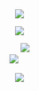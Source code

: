 ##

<p align="center">
<img src="https://readme-typing-svg.demolab.com?font=Fira+Code&letterSpacing=10px&pause=1000&color=E31FF7&center=true&vCenter=true&random=true&width=435&lines=%E9%A3%9F%E5%BE%97%E9%B9%B9%E9%AD%9A%E6%8A%B5%E5%BE%97%E6%B8%B4" />
</p>

<p align="center">
<img src="http://github-profile-summary-cards.vercel.app/api/cards/profile-details?username=alazypig&theme=radical" />
</p>

<p align="center">
  <img src="https://stats.justsong.cn/api/leetcode/?username=alazypig" />
  <img style="margin-bottom: 20px;" src="https://github-readme-stats.vercel.app/api/top-langs/?username=anuraghazra&hide=html,css,javascript&&layout=compact" />
</p>

<p align="center">
<img src="https://github-profile-trophy.vercel.app/?username=alazypig" />
</p>

<!--

<details>
<summary>🧑 Personal Information</summary>

- **Name**: Edward
- **Country**: China
- **Languages**: Chinese, currently learning Japanese 🇯🇵

</details>

<details>
<summary>👨‍🎓 Education</summary>

- **Major**: Computer Science
- **Graduation**: 2020

</details>

#### 💼 Professional Experience

<details>
<summary>Frontend Development</summary>

- **Technologies**:

  - React ⚛️
  - React Native 📱
  - Flutter 🦋
  - Node.js ☘️

</details>

<details>
<summary>E-commerce</summary>

- **Platforms**:

  - Amazon 🛒
  - Shopify 🛍️
  - Alibaba 🏬

- **Skills**:
  - Webstore management 🏪
  - Product listing 📝
  - Digital marketing strategies 📈

</details>

<details>
<summary>Web3 and Decentralized Technologies</summary>

- **Experience**:

  - Worked in a company focused on InterPlanetary File System (IPFS) 🌐

- **Aspirations**:
  - Transitioning to Web3 development 🔗

</details>

<details>
<summary>⚡ Additional Skills</summary>

- **Battery Packaging**: Knowledge in making lithium battery packages 🔋

</details>

<details>
<summary>📷 Interests</summary>

- **Photography**: Passionate about capturing moments through the lens 📸

</details>

<details>
<summary>🛤️ Career Path</summary>

1. **Post-Graduation**: Completed undergraduate degree in 2020 🎓
2. **Initial Work Experience**: One and a half years in a professional setting 👨‍💻
3. **Transition to E-commerce**: Moved to e-commerce after initial work experience 🛒
4. **Exploration of Web3**: Developing skills in decentralized technologies 🌐

</details>

<!-- ## 📂 Projects and Portfolio

### Web Development Portfolio

- **Description**: Showcase of projects developed using React, React Native, and Flutter
- **Link**: [Your Portfolio Link] 🔗

### E-commerce Case Studies

- **Description**: Documentation of successful e-commerce projects and strategies
- **Link**: [Your Case Studies Link] 📊

### Photography Portfolio

- **Description**: Collection of best photographs
- **Link**: [Your Photography Portfolio Link] 📸 

<details>
<summary>🎯 Goals and Aspirations</summary>

- **Learning Japanese**: Enhance proficiency to explore new job markets and opportunities in Japan 🗾
- **Continuous Learning**: Stay updated with the latest trends in frontend and Web3 development 📚
- **Networking**: Engage with tech meetups, conferences, and photography groups 🌐
- **Future Opportunities**: Consider freelancing, joining startups, and exploring international work options 🌏

</details>

-->

<!-- ## 📬 Contact Information

- **Email**: [Your Email] 📧
- **LinkedIn**: [Your LinkedIn Profile] 🔗
- **GitHub**: [Your GitHub Profile] 💻
- **Photography Portfolio**: [Your Photography Portfolio Link] 📸 -->
